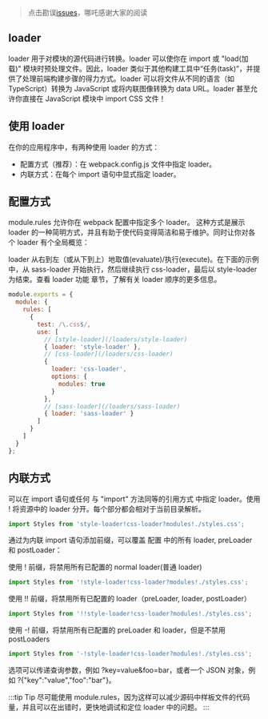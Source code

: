 > 点击勘误[issues](https://github.com/webVueBlog/learn-webpack/issues)，哪吒感谢大家的阅读

## loader

loader 用于对模块的源代码进行转换。loader 可以使你在 import 或 "load(加载)" 模块时预处理文件。因此，loader 类似于其他构建工具中“任务(task)”，并提供了处理前端构建步骤的得力方式。loader 可以将文件从不同的语言（如 TypeScript）转换为 JavaScript 或将内联图像转换为 data URL。loader 甚至允许你直接在 JavaScript 模块中 import CSS 文件！

## 使用 loader

在你的应用程序中，有两种使用 loader 的方式：

- 配置方式（推荐）：在 webpack.config.js 文件中指定 loader。
- 内联方式：在每个 import 语句中显式指定 loader。

## 配置方式

module.rules 允许你在 webpack 配置中指定多个 loader。 这种方式是展示 loader 的一种简明方式，并且有助于使代码变得简洁和易于维护。同时让你对各个 loader 有个全局概览：

loader 从右到左（或从下到上）地取值(evaluate)/执行(execute)。在下面的示例中，从 sass-loader 开始执行，然后继续执行 css-loader，最后以 style-loader 为结束。查看 loader 功能 章节，了解有关 loader 顺序的更多信息。

```js
module.exports = {
  module: {
    rules: [
      {
        test: /\.css$/,
        use: [
          // [style-loader](/loaders/style-loader)
          { loader: 'style-loader' },
          // [css-loader](/loaders/css-loader)
          {
            loader: 'css-loader',
            options: {
              modules: true
            }
          },
          // [sass-loader](/loaders/sass-loader)
          { loader: 'sass-loader' }
        ]
      }
    ]
  }
};
```

## 内联方式

可以在 import 语句或任何 与 "import" 方法同等的引用方式 中指定 loader。使用 ! 将资源中的 loader 分开。每个部分都会相对于当前目录解析。

```js
import Styles from 'style-loader!css-loader?modules!./styles.css';
```

通过为内联 import 语句添加前缀，可以覆盖 配置 中的所有 loader, preLoader 和 postLoader：

使用 ! 前缀，将禁用所有已配置的 normal loader(普通 loader)

```js
import Styles from '!style-loader!css-loader?modules!./styles.css';
```

使用 !! 前缀，将禁用所有已配置的 loader（preLoader, loader, postLoader）

```js
import Styles from '!!style-loader!css-loader?modules!./styles.css';
```

使用 -! 前缀，将禁用所有已配置的 preLoader 和 loader，但是不禁用 postLoaders

```js
import Styles from '-!style-loader!css-loader?modules!./styles.css';
```

选项可以传递查询参数，例如 ?key=value&foo=bar，或者一个 JSON 对象，例如 ?{"key":"value","foo":"bar"}。

:::tip
Tip
尽可能使用 module.rules，因为这样可以减少源码中样板文件的代码量，并且可以在出错时，更快地调试和定位 loader 中的问题。
:::

